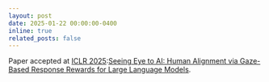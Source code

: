```yaml
---
layout: post
date: 2025-01-22 00:00:00-0400
inline: true
related_posts: false
---
```




Paper accepted at [ICLR 2025](https://iclr.cc):[Seeing Eye to AI: Human Alignment via Gaze-Based Response Rewards for Large Language Models](https://arxiv.org/pdf/2410.01532).
